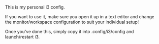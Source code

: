 This is my personal i3 config.

If you want to use it, make sure you open it up in a text editor and change the monitor/workspace configuration to suit your individual setup!

Once you've done this, simply copy it into .config/i3/config and launch/restart i3.
